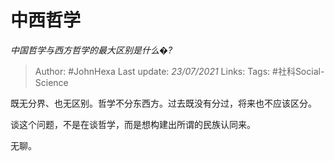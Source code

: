 # 中西哲学
*中国哲学与西方哲学的最大区别是什么�?*

> Author: #JohnHexa
Last update: *23/07/2021* 
Links:
Tags: #社科Social-Science 

 
既无分界、也无区别。哲学不分东西方。过去既没有分过，将来也不应该区分。

谈这个问题，不是在谈哲学，而是想构建出所谓的民族认同来。

无聊。



